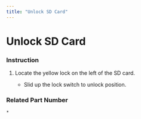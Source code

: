 ```yaml
---
title: "Unlock SD Card"
---
```

# Unlock SD Card

### Instruction

1.  Locate the yellow lock on the left of the SD card.  
      
    - Slid up the lock switch to unlock position.

### Related Part Number

    * 
